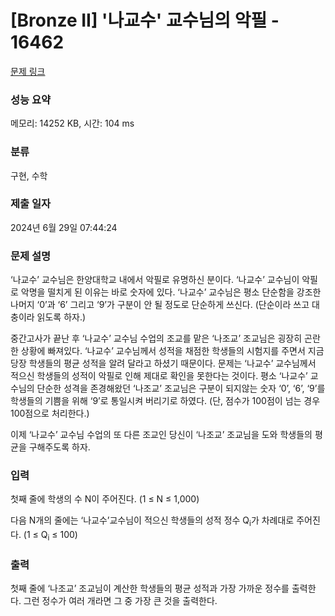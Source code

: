 # [Bronze II] '나교수' 교수님의 악필 - 16462 

[문제 링크](https://www.acmicpc.net/problem/16462) 

### 성능 요약

메모리: 14252 KB, 시간: 104 ms

### 분류

구현, 수학

### 제출 일자

2024년 6월 29일 07:44:24

### 문제 설명

<p>‘나교수’ 교수님은 한양대학교 내에서 악필로 유명하신 분이다. ‘나교수’ 교수님이 악필로 악명을 떨치게 된 이유는 바로 숫자에 있다. ‘나교수’ 교수님은 평소 단순함을 강조한 나머지 ‘0’과 ‘6’ 그리고 ‘9’가 구분이 안 될 정도로 단순하게 쓰신다. (단순이라 쓰고 대충이라 읽도록 하자.)</p>

<p>중간고사가 끝난 후 ‘나교수’ 교수님 수업의 조교를 맡은 ‘나조교’ 조교님은 굉장히 곤란한 상황에 빠져있다. ‘나교수’ 교수님께서 성적을 채점한 학생들의 시험지를 주면서 지금 당장 학생들의 평균 성적을 알려 달라고 하셨기 때문이다. 문제는 ‘나교수’ 교수님께서 적으신 학생들의 성적이 악필로 인해 제대로 확인을 못한다는 것이다. 평소 ‘나교수’ 교수님의 단순한 성격을 존경해왔던 ‘나조교’ 조교님은 구분이 되지않는 숫자 ‘0’, ‘6’, ‘9’를 학생들의 기쁨을 위해 ‘9’로 통일시켜 버리기로 하였다. (단, 점수가 100점이 넘는 경우 100점으로 처리한다.)</p>

<p>이제 ‘나교수’ 교수님 수업의 또 다른 조교인 당신이 ‘나조교’ 조교님을 도와 학생들의 평균을 구해주도록 하자.</p>

### 입력 

 <p>첫째 줄에 학생의 수 N이 주어진다. (1 ≤ N ≤ 1,000)</p>

<p>다음 N개의 줄에는 ‘나교수’교수님이 적으신 학생들의 성적 정수 Q<sub>i</sub>가 차례대로 주어진다. (1 ≤ Q<sub>i</sub> ≤ 100)</p>

### 출력 

 <p>첫째 줄에 ‘나조교’ 조교님이 계산한 학생들의 평균 성적과 가장 가까운 정수를 출력한다. 그런 정수가 여러 개라면 그 중 가장 큰 것을 출력한다.</p>

